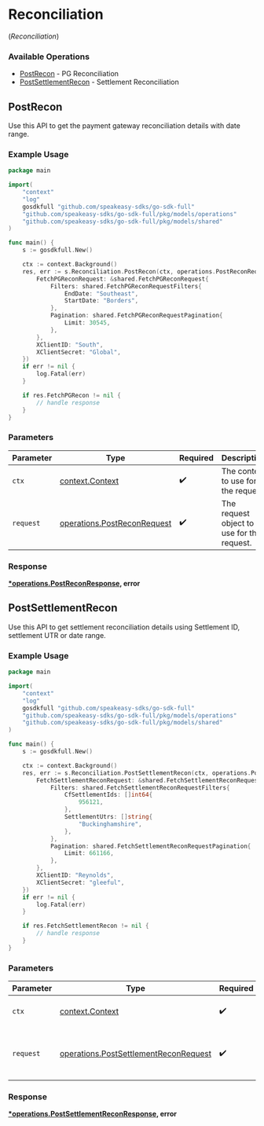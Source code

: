 # Reconciliation
(*Reconciliation*)

### Available Operations

* [PostRecon](#postrecon) - PG Reconciliation
* [PostSettlementRecon](#postsettlementrecon) - Settlement Reconciliation

## PostRecon

Use this API to get the payment gateway reconciliation details with date range.

### Example Usage

```go
package main

import(
	"context"
	"log"
	gosdkfull "github.com/speakeasy-sdks/go-sdk-full"
	"github.com/speakeasy-sdks/go-sdk-full/pkg/models/operations"
	"github.com/speakeasy-sdks/go-sdk-full/pkg/models/shared"
)

func main() {
    s := gosdkfull.New()

    ctx := context.Background()
    res, err := s.Reconciliation.PostRecon(ctx, operations.PostReconRequest{
        FetchPGReconRequest: &shared.FetchPGReconRequest{
            Filters: shared.FetchPGReconRequestFilters{
                EndDate: "Southeast",
                StartDate: "Borders",
            },
            Pagination: shared.FetchPGReconRequestPagination{
                Limit: 30545,
            },
        },
        XClientID: "South",
        XClientSecret: "Global",
    })
    if err != nil {
        log.Fatal(err)
    }

    if res.FetchPGRecon != nil {
        // handle response
    }
}
```

### Parameters

| Parameter                                                                  | Type                                                                       | Required                                                                   | Description                                                                |
| -------------------------------------------------------------------------- | -------------------------------------------------------------------------- | -------------------------------------------------------------------------- | -------------------------------------------------------------------------- |
| `ctx`                                                                      | [context.Context](https://pkg.go.dev/context#Context)                      | :heavy_check_mark:                                                         | The context to use for the request.                                        |
| `request`                                                                  | [operations.PostReconRequest](../../models/operations/postreconrequest.md) | :heavy_check_mark:                                                         | The request object to use for the request.                                 |


### Response

**[*operations.PostReconResponse](../../models/operations/postreconresponse.md), error**


## PostSettlementRecon

Use this API to get settlement reconciliation details using Settlement ID, settlement UTR or date range.

### Example Usage

```go
package main

import(
	"context"
	"log"
	gosdkfull "github.com/speakeasy-sdks/go-sdk-full"
	"github.com/speakeasy-sdks/go-sdk-full/pkg/models/operations"
	"github.com/speakeasy-sdks/go-sdk-full/pkg/models/shared"
)

func main() {
    s := gosdkfull.New()

    ctx := context.Background()
    res, err := s.Reconciliation.PostSettlementRecon(ctx, operations.PostSettlementReconRequest{
        FetchSettlementReconRequest: &shared.FetchSettlementReconRequest{
            Filters: shared.FetchSettlementReconRequestFilters{
                CfSettlementIds: []int64{
                    956121,
                },
                SettlementUtrs: []string{
                    "Buckinghamshire",
                },
            },
            Pagination: shared.FetchSettlementReconRequestPagination{
                Limit: 661166,
            },
        },
        XClientID: "Reynolds",
        XClientSecret: "gleeful",
    })
    if err != nil {
        log.Fatal(err)
    }

    if res.FetchSettlementRecon != nil {
        // handle response
    }
}
```

### Parameters

| Parameter                                                                                      | Type                                                                                           | Required                                                                                       | Description                                                                                    |
| ---------------------------------------------------------------------------------------------- | ---------------------------------------------------------------------------------------------- | ---------------------------------------------------------------------------------------------- | ---------------------------------------------------------------------------------------------- |
| `ctx`                                                                                          | [context.Context](https://pkg.go.dev/context#Context)                                          | :heavy_check_mark:                                                                             | The context to use for the request.                                                            |
| `request`                                                                                      | [operations.PostSettlementReconRequest](../../models/operations/postsettlementreconrequest.md) | :heavy_check_mark:                                                                             | The request object to use for the request.                                                     |


### Response

**[*operations.PostSettlementReconResponse](../../models/operations/postsettlementreconresponse.md), error**

